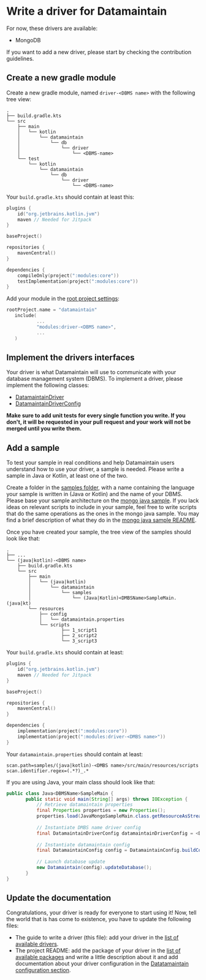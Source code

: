 # Write a driver for Datamaintain

For now, these drivers are available:
* MongoDB

If you want to add a new driver, please start by checking the contribution guidelines.

## Create a new gradle module
Create a new gradle module, named ```driver-<DBMS name>``` with the following tree view:
```
.
├── build.gradle.kts
└── src
    ├── main
    │   └── kotlin
    │       └── datamaintain
    │           └── db
    │               └── driver
    │                   └── <DBMS-name>
    └── test
        └── kotlin
            └── datamaintain
                └── db
                    └── driver
                        └── <DBMS-name>
```

Your ```build.gradle.kts``` should contain at least this:

```kotlin
plugins {
    id("org.jetbrains.kotlin.jvm")
    maven // Needed for Jitpack
}

baseProject()

repositories {
    mavenCentral()
}

dependencies {
    compileOnly(project(":modules:core"))
    testImplementation(project(":modules:core"))
}
```
Add your module in the [root project settings](../settings.gradle.kts):
```kotlin
rootProject.name = "datamaintain"
   include(
           ...
           "modules:driver-<DBMS name>",
           ...
   )
```

## Implement the drivers interfaces

Your driver is what Datamaintain will use to communicate with your database management system (DBMS). To implement a driver, please implement the following classes:
* [DatamaintainDriver](../modules/core/src/main/kotlin/datamaintain/core/db/driver/DatamaintainDriver.kt)
* [DatamaintainDriverConfig](../modules/core/src/main/kotlin/datamaintain/core/db/driver/DatamaintainDriverConfig.kt)

**Make sure to add unit tests for every single function you write. If you don't, it will be requested in your pull request and your work will not be merged until you write them.**

## Add a sample

To test your sample in real conditions and help Datamaintain users understand how to use your driver, a sample is needed. 
Please write a sample in Java or Kotlin, at least one of the two. 

Create a folder in the [samples folder](../samples), with a name containing the language your sample is written in (Java or Kotlin)
 and the name of your DBMS. Please base your sample architecture on the [mongo java sample](../samples/java-mongo). 
If you lack ideas on relevant scripts to include in your sample, feel free to write scripts that do the same 
operations as the ones in the mongo java sample. You may find a brief description of what they do in 
the [mongo java sample README](../samples/java-mongo/README.md).

Once you have created your sample, the tree view of the samples should look like that:

```
.
├── ...
└── (java|kotlin)-<DBMS name>
    ├── build.gradle.kts
    └── src
        ├── main
        │   └── (java|kotlin)
        │       └── datamaintain
        │           └── samples
        │               └── (Java|Kotlin)<DMBSName>SampleMain.(java|kt)
        └── resources
            ├── config
            │   └── datamaintain.properties
            └── scripts    
                    ├── 1_script1
                    ├── 2_script2
                    └── 3_script3
```

Your ```build.gradle.kts``` should contain at least:

```kotlin
plugins {
    id("org.jetbrains.kotlin.jvm")
    maven // Needed for Jitpack
}

baseProject()

repositories {
    mavenCentral()
}

dependencies {
    implementation(project(":modules:core"))
    implementation(project(":modules:driver-<DMBS name>"))
}
```

Your ```datamaintain.properties``` should contain at least:

```
scan.path=samples/(java|kotlin)-<DMBS name>/src/main/resources/scripts
scan.identifier.regex=(.*?)_.*
```

If you are using Java, your main class should look like that:

```java
public class Java<DBMSName>SampleMain {
       public static void main(String[] args) throws IOException {
           // Retrieve datamaintain properties
           final Properties properties = new Properties();
           properties.load(JavaMongoSampleMain.class.getResourceAsStream("/config/datamaintain.properties"));
   
           // Instantiate DMBS name driver config
           final DatamaintainDriverConfig datamaintainDriverConfig = <DBMSName>DriverConfig.buildConfig(properties);
   
           // Instantiate datamaintain config
           final DatamaintainConfig config = DatamaintainConfig.buildConfig(datamaintainDriverConfig, properties);
   
           // Launch database update
           new Datamaintain(config).updateDatabase();
       }
}
```
## Update the documentation

Congratulations, your driver is ready for everyone to start using it! Now, tell the world that is has come to existence,
you have to update the following files:

- The guide to write a driver (this file): add your driver in the 
  [list of available drivers](how-to-write-a-driver.md#write-a-driver-for-datamaintain).
- The project README: add the package of your driver in the 
  [list of available packages](./as-dependency.md#available-packages) and write a little description about it and add 
  documentation about your driver configuration in the 
  [Datatamaintain configuration section](../README.md#datamaintain-configuration).
